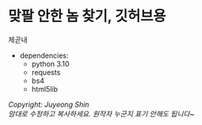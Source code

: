 # 맞팔 안한 놈 찾기, 깃허브용

제곧내

- dependencies:
    - python 3.10
    - requests
    - bs4
    - html5lib

*Copyright: Juyeong Shin*<br/>
*맘대로 수정하고 복사하세요. 원작자 누군지 표기 안해도 됩니다~*